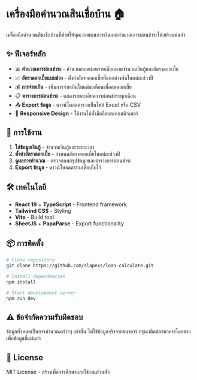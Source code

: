 # เครื่องมือคำนวณสินเชื่อบ้าน 🏠

เครื่องมือคำนวณสินเชื่อบ้านที่ช่วยให้คุณวางแผนการเงินและคำนวณการผ่อนชำระได้อย่างแม่นยำ

## ✨ ฟีเจอร์หลัก

- 📊 **คำนวณการผ่อนชำระ** - คำนวณยอดผ่อนรายเดือนตามจำนวนเงินกู้และอัตราดอกเบี้ย
- 📈 **อัตราดอกเบี้ยแบบช่วง** - ตั้งค่าอัตราดอกเบี้ยที่แตกต่างกันในแต่ละช่วงปี
- 💰 **การจ่ายเกิน** - เพิ่มการจ่ายเกินในแต่ละเดือนเพื่อลดดอกเบี้ย
- 📋 **ตารางการผ่อนชำระ** - แสดงรายละเอียดการผ่อนชำระทุกเดือน
- 📤 **Export ข้อมูล** - ดาวน์โหลดตารางเป็นไฟล์ Excel หรือ CSV
- 📱 **Responsive Design** - ใช้งานได้ทั้งมือถือและคอมพิวเตอร์

## 🚀 การใช้งาน

1. **ใส่ข้อมูลเงินกู้** - จำนวนเงินกู้และระยะเวลา
2. **ตั้งค่าอัตราดอกเบี้ย** - กำหนดอัตราดอกเบี้ยในแต่ละช่วงปี
3. **ดูผลการคำนวณ** - ตรวจสอบสรุปข้อมูลและตารางการผ่อนชำระ
4. **Export ข้อมูล** - ดาวน์โหลดตารางเพื่อเก็บไว้

## 🛠️ เทคโนโลยี

- **React 19** + **TypeScript** - Frontend framework
- **Tailwind CSS** - Styling
- **Vite** - Build tool
- **SheetJS** + **PapaParse** - Export functionality

## 📦 การติดตั้ง

```bash
# Clone repository
git clone https://github.com/slapexs/loan-calculate.git

# Install dependencies
npm install

# Start development server
npm run dev
```

## ⚠️ ข้อจำกัดความรับผิดชอบ

ข้อมูลทั้งหมดเป็นการคำนวณคร่าวๆ เท่านั้น ไม่ใช่ข้อมูลจริงจากธนาคาร กรุณาติดต่อธนาคารโดยตรงเพื่อข้อมูลที่แม่นยำ

## 📄 License

MIT License - สร้างเพื่อการศึกษาและใช้งานส่วนตัว
